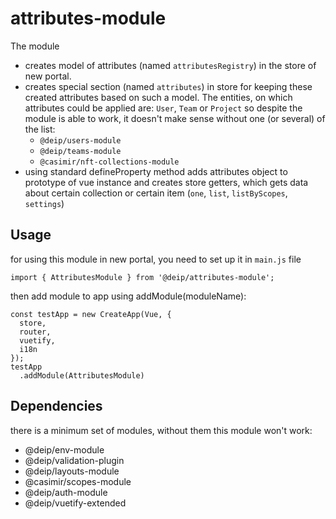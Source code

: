 # attributes-module

The module
* creates model of attributes (named `attributesRegistry`) in the store of new portal.
* creates special section (named `attributes`) in store for keeping these created attributes
based on such a model. The entities, on which attributes could be applied are: `User`, `Team` or
`Project` so despite the module is able to work, it doesn't make sense without one (or several)
of the list:
  * `@deip/users-module`
  * `@deip/teams-module`
  * `@casimir/nft-collections-module`
* using standard defineProperty method adds attributes object to prototype of vue instance
  and creates store getters, which gets data about certain collection
  or certain item (`one`, `list`, `listByScopes`, `settings`)

## Usage
for using this module in new portal, you need to set up it in `main.js` file
```
import { AttributesModule } from '@deip/attributes-module';
```
then add module to app using addModule(moduleName):
```
const testApp = new CreateApp(Vue, {
  store,
  router,
  vuetify,
  i18n
});
testApp
  .addModule(AttributesModule)
```

## Dependencies
there is a minimum set of modules, without them this module won't work:
* @deip/env-module
* @deip/validation-plugin
* @deip/layouts-module
* @casimir/scopes-module
* @deip/auth-module
* @deip/vuetify-extended

